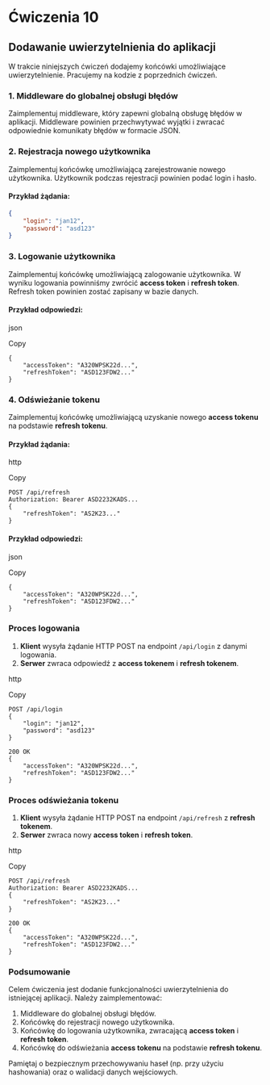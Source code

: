 # Ćwiczenia 10

## Dodawanie uwierzytelnienia do aplikacji

W trakcie niniejszych ćwiczeń dodajemy końcówki umożliwiające uwierzytelnienie. Pracujemy na kodzie z poprzednich ćwiczeń.

### 1. Middleware do globalnej obsługi błędów

Zaimplementuj middleware, który zapewni globalną obsługę błędów w aplikacji. Middleware powinien przechwytywać wyjątki i zwracać odpowiednie komunikaty błędów w formacie JSON.

### 2. Rejestracja nowego użytkownika

Zaimplementuj końcówkę umożliwiającą zarejestrowanie nowego użytkownika. Użytkownik podczas rejestracji powinien podać login i hasło.

#### Przykład żądania:

```json
{
    "login": "jan12",
    "password": "asd123"
}
```

### 3. Logowanie użytkownika

Zaimplementuj końcówkę umożliwiającą zalogowanie użytkownika. W wyniku logowania powinniśmy zwrócić **access token** i **refresh token**. Refresh token powinien zostać zapisany w bazie danych.

#### Przykład odpowiedzi:

json

Copy

```
{
    "accessToken": "A320WPSK22d...",
    "refreshToken": "ASD123FDW2..."
}
```

### 4. Odświeżanie tokenu

Zaimplementuj końcówkę umożliwiającą uzyskanie nowego **access tokenu** na podstawie **refresh tokenu**.

#### Przykład żądania:

http

Copy

```
POST /api/refresh
Authorization: Bearer ASD2232KADS...
{
    "refreshToken": "AS2K23..."
}
```

#### Przykład odpowiedzi:

json

Copy

```
{
    "accessToken": "A320WPSK22d...",
    "refreshToken": "ASD123FDW2..."
}
```

### Proces logowania

1. **Klient** wysyła żądanie HTTP POST na endpoint `/api/login` z danymi logowania.
2. **Serwer** zwraca odpowiedź z **access tokenem** i **refresh tokenem**.

http

Copy

```
POST /api/login
{
    "login": "jan12",
    "password": "asd123"
}

200 OK
{
    "accessToken": "A320WPSK22d...",
    "refreshToken": "ASD123FDW2..."
}
```

### Proces odświeżania tokenu

1. **Klient** wysyła żądanie HTTP POST na endpoint `/api/refresh` z **refresh tokenem**.
2. **Serwer** zwraca nowy **access token** i **refresh token**.

http

Copy

```
POST /api/refresh
Authorization: Bearer ASD2232KADS...
{
    "refreshToken": "AS2K23..."
}

200 OK
{
    "accessToken": "A320WPSK22d...",
    "refreshToken": "ASD123FDW2..."
}
```

### Podsumowanie

Celem ćwiczenia jest dodanie funkcjonalności uwierzytelnienia do istniejącej aplikacji. Należy zaimplementować:

1. Middleware do globalnej obsługi błędów.
2. Końcówkę do rejestracji nowego użytkownika.
3. Końcówkę do logowania użytkownika, zwracającą **access token** i **refresh token**.
4. Końcówkę do odświeżania **access tokenu** na podstawie **refresh tokenu**.

Pamiętaj o bezpiecznym przechowywaniu haseł (np. przy użyciu hashowania) oraz o walidacji danych wejściowych.
